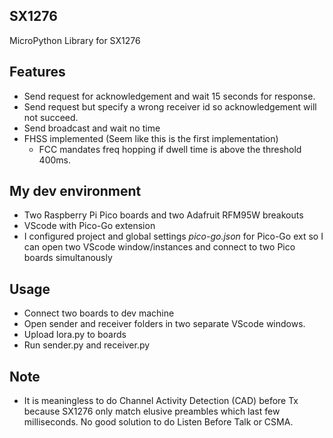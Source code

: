 ## SX1276
MicroPython Library for SX1276 
## Features
* Send request for acknowledgement and wait 15 seconds for response.
* Send request but specify a wrong receiver id so acknowledgement will not succeed.
* Send broadcast and wait no time
* FHSS implemented (Seem like this is the first implementation)
  * FCC mandates freq hopping if dwell time is above the threshold 400ms.  
## My dev environment
* Two Raspberry Pi Pico boards and two Adafruit RFM95W breakouts
* VScode with Pico-Go extension 
* I configured project and global settings <i>pico-go.json</i> for Pico-Go ext so I can open two VScode window/instances and connect to two Pico boards simultanously
## Usage
* Connect two boards to dev machine
* Open sender and receiver folders in two separate VScode windows.
* Upload lora.py to boards 
* Run sender.py and receiver.py
## Note
* It is meaningless to do Channel Activity Detection (CAD) before Tx because SX1276 only match elusive preambles which last few milliseconds. No good solution to do Listen Before Talk or CSMA. 
